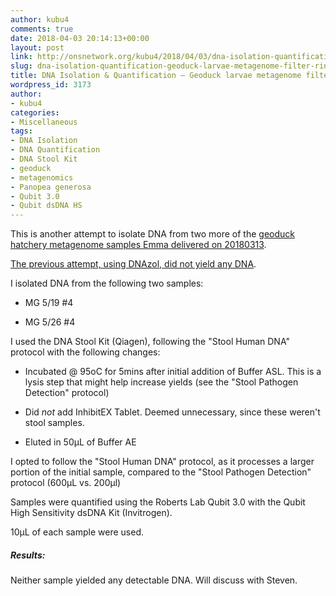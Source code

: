 ```yaml
---
author: kubu4
comments: true
date: 2018-04-03 20:14:13+00:00
layout: post
link: http://onsnetwork.org/kubu4/2018/04/03/dna-isolation-quantification-geoduck-larvae-metagenome-filter-rinses-2/
slug: dna-isolation-quantification-geoduck-larvae-metagenome-filter-rinses-2
title: DNA Isolation & Quantification – Geoduck larvae metagenome filter rinses
wordpress_id: 3173
author:
- kubu4
categories:
- Miscellaneous
tags:
- DNA Isolation
- DNA Quantification
- DNA Stool Kit
- geoduck
- metagenomics
- Panopea generosa
- Qubit 3.0
- Qubit dsDNA HS
---
```


This is another attempt to isolate DNA from two more of the [geoduck hatchery metagenome samples Emma delivered on 20180313](http://onsnetwork.org/kubu4/2018/03/13/samples-received-geoduck-larvae-metagenome-filter-rinses/).

[The previous attempt, using DNAzol, did not yield any DNA](http://onsnetwork.org/kubu4/2018/03/20/dna-isolation-quantification-geoduck-larvae-metagenome-filter-rinses/).

I isolated DNA from the following two samples:





  * MG 5/19 #4


  * MG 5/26 #4



I used the DNA Stool Kit (Qiagen), following the "Stool Human DNA" protocol with the following changes:



  * Incubated @ 95oC for 5mins after initial addition of Buffer ASL. This is a lysis step that might help increase yields (see the "Stool Pathogen Detection" protocol)


  * Did _not_ add InhibitEX Tablet. Deemed unnecessary, since these weren't stool samples.


  * Eluted in 50μL of Buffer AE



I opted to follow the "Stool Human DNA" protocol, as it processes a larger portion of the initial sample, compared to the "Stool Pathogen Detection" protocol (600μL vs. 200μl)

Samples were quantified using the Roberts Lab Qubit 3.0 with the Qubit High Sensitivity dsDNA Kit (Invitrogen).

10μL of each sample were used.



##### Results:



Neither sample yielded any detectable DNA. Will discuss with Steven.
